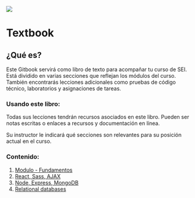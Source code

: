 ![](https://pataruco.github.io/ga-assets/assets/logos/ga.svg)

# Textbook

## ¿Qué es?

Este Gitbook servirá como libro de texto para acompañar tu curso de SEI. Está dividido en varias secciones que reflejan los módulos del curso. También encontrarás lecciones adicionales como pruebas de código técnico, laboratorios y asignaciones de tareas.

### Usando este libro:

Todas sus lecciones tendrán recursos asociados en este libro. Pueden ser notas escritas o enlaces a recursos y documentación en línea.

Su instructor le indicará qué secciones son relevantes para su posición actual en el curso.

### Contenido:

1. [Modulo - Fundamentos](./unit-01/readme.md)
2. [React, Sass, AJAX](./unit-02/readme.md)
3. [Node, Express, MongoDB](./unit-03/readme.md)
4. [Relational databases](./unit-04/readme.md)
